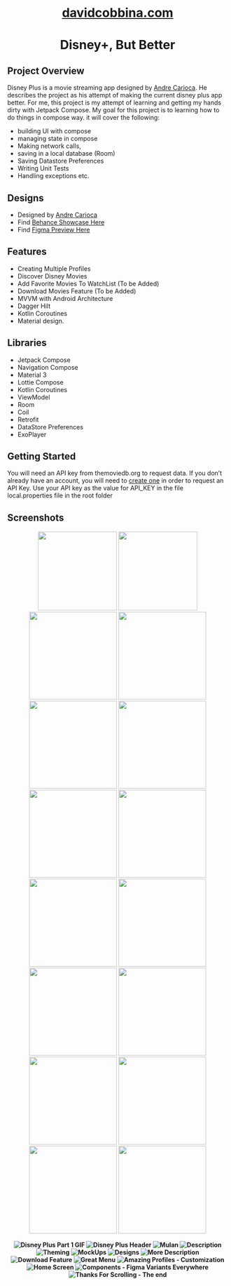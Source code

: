 <h1 align="center">
  <a href="http://davidcobbina.com" target="_blank">davidcobbina.com</a>
</h1>

<h1 align="center">
 Disney+, But Better
</h1>

## Project Overview
Disney Plus is a movie streaming app designed by <a href="https://www.behance.net/andrecarioca" target="_blank"> Andre Carioca</a>. He describes the project as his attempt of making the current disney plus app better. 
For me, this project is my attempt of learning and getting my hands dirty with Jetpack Compose. My goal for this project is to learning how to do things in compose way. 
it will cover the following:
* building UI with compose 
* managing state in compose
* Making network calls, 
* saving in a local database (Room)
* Saving Datastore Preferences
* Writing Unit Tests
* Handling exceptions etc.

## Designs
* Designed by <a href="https://www.behance.net/andrecarioca" target="_blank"> Andre Carioca</a>
* Find <a href="https://www.behance.net/gallery/141700011/Disney-But-Better?tracking_source=search_projects%7Cui%20app%20design" target="_blank"> Behance Showcase Here</a>
* Find <a href="https://www.figma.com/proto/xt7i2dLqTEcwLmQjMknDud/Disney%2B%2C-But-Better?node-id=1170%3A87578&starting-point-node-id=1170%3A87578" target="_blank"> Figma Preview Here</a>

## Features
*   Creating Multiple Profiles
*   Discover Disney Movies
*   Add Favorite Movies To WatchList (To be Added)
*   Download Movies Feature (To be Added)
*   MVVM with Android Architecture
*   Dagger Hilt
*   Kotlin Coroutines
*   Material design.

## Libraries
* Jetpack Compose
* Navigation Compose
* Material 3
* Lottie Compose
* Kotlin Coroutines
* ViewModel
* Room
* Coil
* Retrofit
* DataStore Preferences
* ExoPlayer

## Getting Started
You will need an API key from themoviedb.org to request data. If you don’t already have an account, you will need to [create one](https://www.google.com/url?q=https://www.themoviedb.org/account/signup&sa=D&ust=1533333489625000) in order to
request an API Key.
Use your API key as the value for API_KEY in the file local.properties file in the root folder

## Screenshots
<h4 align="center">
<img src="https://media.giphy.com/media/Jf70lautLDV5WmuguB/giphy-downsized-large.gif" width=180" />
<img src="https://media.giphy.com/media/q0qGox8PrSaRh0B3wC/giphy-downsized-large.gif" width="180">

<img src="screenshots/splash_screenshot.png" width=200>
<img src="screenshots/create_account_screenshot.png" width=200>
<img src="screenshots/add_profile_screenshot.png" width=200>
<img src="screenshots/select_account_screenshot.png" width=200>
<img src="screenshots/home_screen_screenshot.png" width=200>
<img src="screenshots/change_avatar_screenshot.png" width=200>
<img src="screenshots/series_detail_1_screenshot.png" width=200>
<img src="screenshots/series_detail_2_screenshot.png" width=200>
<img src="screenshots/series_description_screenshot.png" width=200>
<img src="screenshots/movie_detail_screenshot.png" width=200>
<img src="screenshots/movie_detail_description.png" width=200>
<img src="screenshots/similar_movies_screenshot.png" width=200>
<img src="screenshots/menu_screenshot.png" width=200>
<img src="screenshots/downloads_screenshot.png" width=200>




![Disney Plus Part 1 GIF](screenshots/header.png)
![Disney Plus Header](screenshots/header.png)
![Mulan](screenshots/mulan.png)
![Description](screenshots/description.png)
![Theming](screenshots/theme.png)
![MockUps](screenshots/mockups.png)
![Designs](screenshots/designs.png)
![More Description](screenshots/more_description.png)
![Download Feature](screenshots/download_feature.png)
![Great Menu](screenshots/great_menu.png)
![Amazing Profiles - Customization](screenshots/amazing_profiles.png)
![Home Screen](screenshots/home_screen.png)
![Components - Figma Variants Everywhere](screenshots/components.png)
![Thanks For Scrolling - The end](screenshots/the_end.png)
